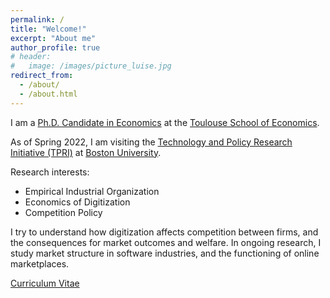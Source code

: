 ```yaml
---
permalink: /
title: "Welcome!"
excerpt: "About me"
author_profile: true
# header:
#   image: /images/picture_luise.jpg 
redirect_from: 
  - /about/
  - /about.html
---
```



I am a [Ph.D. Candidate in Economics](https://www.tse-fr.eu/people/luise-eisfeld) at the [Toulouse School of Economics](https://www.tse-fr.eu). 

As of Spring 2022, I am visiting the [Technology and Policy Research Initiative (TPRI)](https://sites.bu.edu/tpri/) at [Boston University](https://www.bu.edu).

Research interests: 
* Empirical Industrial Organization
* Economics of Digitization
* Competition Policy

I try to understand how digitization affects competition between firms, and the consequences for market outcomes and welfare. In ongoing research, I study market structure in software industries, and the functioning of online marketplaces.

[Curriculum Vitae](https://luiseeisfeld.github.io/assets/docs/CV_Eisfeld.pdf) 


